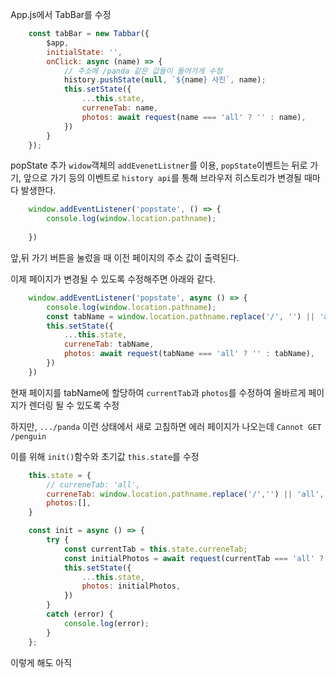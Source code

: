 
App.js에서 TabBar를 수정
```js
    const tabBar = new Tabbar({
        $app,
        initialState: '',
        onClick: async (name) => {
            // 주소에 /panda 같은 값들이 들어가게 수정
            history.pushState(null, `${name} 사진`, name);
            this.setState({
                ...this.state,
                curreneTab: name,
                photos: await request(name === 'all' ? '' : name),
            })
        }
    });
```

popState 추가
`widow`객체의 `addEvenetListner`를 이용, `popState`이벤트는 뒤로 가기, 앞으로 가기 등의 이벤트로 `history api`를 통해 브라우저 히스토리가 변경될 때마다 발생한다.

```js
    window.addEventListener('popstate', () => {
        console.log(window.location.pathname);
        
    })
```

앞,뒤 가기 버튼을 눌렀을 때 이전 페이지의 주소 값이 출력된다.

이제 페이지가 변경될 수 있도록 수정해주면 아래와 같다.
```js
    window.addEventListener('popstate', async () => {
        console.log(window.location.pathname);
        const tabName = window.location.pathname.replace('/', '') || 'all';
        this.setState({
            ...this.state,
            curreneTab: tabName,
            photos: await request(tabName === 'all' ? '' : tabName),
        })
    })

```
현재 페이지를 tabName에 할당하여 `currentTab`과 `photos`를 수정하여 올바르게 페이지가 렌더링 될 수 있도록 수정


하지만, `.../panda` 이런 상태에서 새로 고침하면 에러 페이지가 나오는데 
`Cannot GET /penguin`

이를 위해 `init()`함수와 초기값 `this.state`를 수정
```js
    this.state = {
        // curreneTab: 'all',
        curreneTab: window.location.pathname.replace('/','') || 'all',
        photos:[],
    }

    const init = async () => {
        try {
            const currentTab = this.state.curreneTab;
            const initialPhotos = await request(currentTab === 'all' ? '' : currentTab);
            this.setState({
                ...this.state,
                photos: initialPhotos,
            })
        }
        catch (error) {
            console.log(error);
        }
    };
```

이렇게 해도 아직 